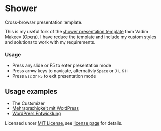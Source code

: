 # Shower
Сross-browser presentation template.

This is my useful fork of the [shower presentation template](http://pepelsbey.github.com/shower/) from Vadim Makeev (Opera). I have reduce the template and include my custom styles and solutions to work with my requirements.

### Usage
 * Press any slide or F5 to enter presentation mode
 * Press arrow keys to navigate, alternativly `Space` or `J` `L` `K` `H`
 * Press `Esc` or `F5` to exit presentation mode

## Usage examples
 * [The Customizer](http://bueltge.de/wordpress-customizer/)
 * [Mehrsprachigkeit mit WordPress](http://bueltge.de/wordpress-mehrsprachig/)
 * [WordPress Entwicklung](http://bueltge.de/wordpress-entwicklung/)


Licensed under [MIT License](http://en.wikipedia.org/wiki/MIT_License), see [license page](https://github.com/pepelsbey/shower/wiki/License) for details.

